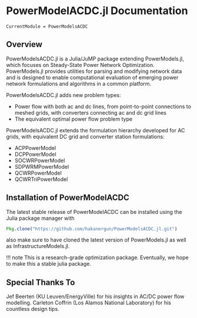 # PowerModelACDC.jl Documentation

```@meta
CurrentModule = PowerModelsACDC
```

## Overview

PowerModelsACDC.jl is a Julia/JuMP package extending PowerModels.jl, which focuses on Steady-State Power Network Optimization. PowerModels.jl provides utilities for parsing and modifying network data and is designed to enable computational evaluation of emerging power network formulations and algorithms in a common platform.

PowerModelsACDC.jl adds new problem types:
- Power flow with both ac and dc lines, from point-to-point connections to meshed grids, with converters connecting ac and dc grid lines
- The equivalent optimal power flow problem type

PowerModelsACDC.jl extends the formulation hierarchy developed for AC grids, with equivalent DC grid and converter station formulations:
- ACPPowerModel
- DCPPowerModel
- SOCWRPowerModel
- SDPWRMPowerModel
- QCWRPowerModel
- QCWRTriPowerModel



## Installation of PowerModelACDC

The latest stable release of PowerModelACDC can be installed using the Julia package manager with

```julia
Pkg.clone("https://github.com/hakanergun/PowerModelsACDC.jl.git")
```
also make sure to have cloned the latest version of PowerModels.jl as well as InfrastructureModels.jl.

!!! note
    This is a research-grade optimization package. Eventually, we hope to make this a
    stable julia package.


## Special Thanks To
Jef Beerten (KU Leuven/EnergyVille) for his insights in AC/DC power flow modelling.
Carleton Coffrin (Los Alamos National Laboratory) for his countless design tips.  
